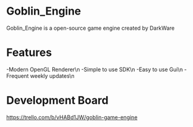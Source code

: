 # Goblin_Engine
Goblin_Engine is a open-source game engine created by DarkWare

# Features
-Modern OpenGL Renderer\n
-Simple to use SDK\n
-Easy to use Gui\n
-Frequent weekly updates\n
# Development Board
https://trello.com/b/vHABd1JW/goblin-game-engine
